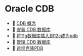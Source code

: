 # Oracle CDB

* 📄 [CDB 概念](siyuan://blocks/20231110105237-oul69f4)
* 📄 [安装 CDB 数据库](siyuan://blocks/20240307190646-a9t9z2t)
* 📄 [将11g数据库插入到12c成为pdb](siyuan://blocks/20240227181134-s2mb9z8)
* 📄 [管理 CDB 数据库](siyuan://blocks/20240307190744-4b4qm6l)
* 📄 [远程克隆PDB](siyuan://blocks/20240726180857-670biph)

　　‍

　　‍

